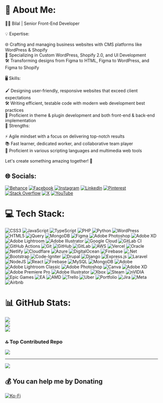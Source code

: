 # 💫 About Me:
👨‍💻 Bilal | Senior Front-End Developer<br><br>💡 Expertise:<br><br>🌐 Crafting and managing business websites with CMS platforms like WordPress & Shopify<br>🎨 Specializing in Custom WordPress, Shopify 2.0, and UI Development<br>🛠️ Transforming designs from Figma to HTML, Figma to WordPress, and Figma to Shopify<br><br>🖥️ Skills:<br><br>🖌️ Designing user-friendly, responsive websites that exceed client expectations<br>🛠️ Writing efficient, testable code with modern web development best practices<br>🎯 Proficient in theme & plugin development and both front-end & back-end implementation<br>🚀 Strengths:<br><br>⚡ Agile mindset with a focus on delivering top-notch results<br>📚 Fast learner, dedicated worker, and collaborative team player<br>🔧 Proficient in various scripting languages and multimedia web tools<br><br>Let's create something amazing together! 🚀


## 🌐 Socials:
[![Behance](https://img.shields.io/badge/Behance-1769ff?logo=behance&logoColor=white)](https://behance.net/thedeveloperbilal) [![Facebook](https://img.shields.io/badge/Facebook-%231877F2.svg?logo=Facebook&logoColor=white)](https://facebook.com/TheDeveloperBilal) [![Instagram](https://img.shields.io/badge/Instagram-%23E4405F.svg?logo=Instagram&logoColor=white)](https://instagram.com/thedeveloperbilal) [![LinkedIn](https://img.shields.io/badge/LinkedIn-%230077B5.svg?logo=linkedin&logoColor=white)](https://linkedin.com/in/thedeveloperbilal) [![Pinterest](https://img.shields.io/badge/Pinterest-%23E60023.svg?logo=Pinterest&logoColor=white)](https://pinterest.com/thedeveloperbilal) [![Stack Overflow](https://img.shields.io/badge/-Stackoverflow-FE7A16?logo=stack-overflow&logoColor=white)](https://stackoverflow.com/users/11675945) [![X](https://img.shields.io/badge/X-black.svg?logo=X&logoColor=white)](https://x.com/Developer_Bilal) [![YouTube](https://img.shields.io/badge/YouTube-%23FF0000.svg?logo=YouTube&logoColor=white)](https://youtube.com/@UCz3cW9QlDDVovQUpNQ176MQ) 

# 💻 Tech Stack:
![CSS3](https://img.shields.io/badge/css3-%231572B6.svg?style=for-the-badge&logo=css3&logoColor=white) ![JavaScript](https://img.shields.io/badge/javascript-%23323330.svg?style=for-the-badge&logo=javascript&logoColor=%23F7DF1E) ![TypeScript](https://img.shields.io/badge/typescript-%23007ACC.svg?style=for-the-badge&logo=typescript&logoColor=white) ![PHP](https://img.shields.io/badge/php-%23777BB4.svg?style=for-the-badge&logo=php&logoColor=white) ![Python](https://img.shields.io/badge/python-3670A0?style=for-the-badge&logo=python&logoColor=ffdd54) ![WordPress](https://img.shields.io/badge/WordPress-%23117AC9.svg?style=for-the-badge&logo=WordPress&logoColor=white) ![HTML5](https://img.shields.io/badge/html5-%23E34F26.svg?style=for-the-badge&logo=html5&logoColor=white) ![jQuery](https://img.shields.io/badge/jquery-%230769AD.svg?style=for-the-badge&logo=jquery&logoColor=white) ![MongoDB](https://img.shields.io/badge/MongoDB-%234ea94b.svg?style=for-the-badge&logo=mongodb&logoColor=white) ![Figma](https://img.shields.io/badge/figma-%23F24E1E.svg?style=for-the-badge&logo=figma&logoColor=white) ![Adobe Photoshop](https://img.shields.io/badge/adobe%20photoshop-%2331A8FF.svg?style=for-the-badge&logo=adobe%20photoshop&logoColor=white) ![Adobe XD](https://img.shields.io/badge/Adobe%20XD-470137?style=for-the-badge&logo=Adobe%20XD&logoColor=#FF61F6) ![Adobe Lightroom](https://img.shields.io/badge/Adobe%20Lightroom-31A8FF.svg?style=for-the-badge&logo=Adobe%20Lightroom&logoColor=white) ![Adobe Illustrator](https://img.shields.io/badge/adobe%20illustrator-%23FF9A00.svg?style=for-the-badge&logo=adobe%20illustrator&logoColor=white) ![Google Cloud](https://img.shields.io/badge/GoogleCloud-%234285F4.svg?style=for-the-badge&logo=google-cloud&logoColor=white) ![GitLab CI](https://img.shields.io/badge/gitlab%20CI-%23181717.svg?style=for-the-badge&logo=gitlab&logoColor=white) ![GitHub Actions](https://img.shields.io/badge/github%20actions-%232671E5.svg?style=for-the-badge&logo=githubactions&logoColor=white) ![Git](https://img.shields.io/badge/git-%23F05033.svg?style=for-the-badge&logo=git&logoColor=white) ![GitHub](https://img.shields.io/badge/github-%23121011.svg?style=for-the-badge&logo=github&logoColor=white) ![GitLab](https://img.shields.io/badge/gitlab-%23181717.svg?style=for-the-badge&logo=gitlab&logoColor=white) ![AWS](https://img.shields.io/badge/AWS-%23FF9900.svg?style=for-the-badge&logo=amazon-aws&logoColor=white) ![Vercel](https://img.shields.io/badge/vercel-%23000000.svg?style=for-the-badge&logo=vercel&logoColor=white) ![Oracle](https://img.shields.io/badge/Oracle-F80000?style=for-the-badge&logo=oracle&logoColor=white) ![Netlify](https://img.shields.io/badge/netlify-%23000000.svg?style=for-the-badge&logo=netlify&logoColor=#00C7B7) ![Cloudflare](https://img.shields.io/badge/Cloudflare-F38020?style=for-the-badge&logo=Cloudflare&logoColor=white) ![Azure](https://img.shields.io/badge/azure-%230072C6.svg?style=for-the-badge&logo=microsoftazure&logoColor=white) ![DigitalOcean](https://img.shields.io/badge/DigitalOcean-%230167ff.svg?style=for-the-badge&logo=digitalOcean&logoColor=white) ![Firebase](https://img.shields.io/badge/firebase-%23039BE5.svg?style=for-the-badge&logo=firebase) ![.Net](https://img.shields.io/badge/.NET-5C2D91?style=for-the-badge&logo=.net&logoColor=white) ![Bootstrap](https://img.shields.io/badge/bootstrap-%238511FA.svg?style=for-the-badge&logo=bootstrap&logoColor=white) ![Code-Igniter](https://img.shields.io/badge/CodeIgniter-%23EF4223.svg?style=for-the-badge&logo=codeIgniter&logoColor=white) ![Drupal](https://img.shields.io/badge/drupal-%230678BE.svg?style=for-the-badge&logo=drupal&logoColor=white) ![Django](https://img.shields.io/badge/django-%23092E20.svg?style=for-the-badge&logo=django&logoColor=white) ![Express.js](https://img.shields.io/badge/express.js-%23404d59.svg?style=for-the-badge&logo=express&logoColor=%2361DAFB) ![Laravel](https://img.shields.io/badge/laravel-%23FF2D20.svg?style=for-the-badge&logo=laravel&logoColor=white) ![NodeJS](https://img.shields.io/badge/node.js-6DA55F?style=for-the-badge&logo=node.js&logoColor=white) ![React](https://img.shields.io/badge/react-%2320232a.svg?style=for-the-badge&logo=react&logoColor=%2361DAFB) ![Firebase](https://img.shields.io/badge/firebase-a08021?style=for-the-badge&logo=firebase&logoColor=ffcd34) ![MySQL](https://img.shields.io/badge/mysql-4479A1.svg?style=for-the-badge&logo=mysql&logoColor=white) ![MongoDB](https://img.shields.io/badge/MongoDB-%234ea94b.svg?style=for-the-badge&logo=mongodb&logoColor=white) ![Adobe](https://img.shields.io/badge/adobe-%23FF0000.svg?style=for-the-badge&logo=adobe&logoColor=white) ![Adobe Lightroom Classic](https://img.shields.io/badge/Adobe%20Lightroom%20Classic-31A8FF.svg?style=for-the-badge&logo=Adobe%20Lightroom%20Classic&logoColor=white) ![Adobe Photoshop](https://img.shields.io/badge/adobe%20photoshop-%2331A8FF.svg?style=for-the-badge&logo=adobe%20photoshop&logoColor=white) ![Canva](https://img.shields.io/badge/Canva-%2300C4CC.svg?style=for-the-badge&logo=Canva&logoColor=white) ![Adobe XD](https://img.shields.io/badge/Adobe%20XD-470137?style=for-the-badge&logo=Adobe%20XD&logoColor=#FF61F6) ![Adobe Premiere Pro](https://img.shields.io/badge/Adobe%20Premiere%20Pro-9999FF.svg?style=for-the-badge&logo=Adobe%20Premiere%20Pro&logoColor=white) ![Adobe Illustrator](https://img.shields.io/badge/adobe%20illustrator-%23FF9A00.svg?style=for-the-badge&logo=adobe%20illustrator&logoColor=white) ![Xbox](https://img.shields.io/badge/xbox-%23107C10.svg?style=for-the-badge&logo=xbox&logoColor=white) ![Steam](https://img.shields.io/badge/steam-%23000000.svg?style=for-the-badge&logo=steam&logoColor=white) ![nVIDIA](https://img.shields.io/badge/nVIDIA-%2376B900.svg?style=for-the-badge&logo=nVIDIA&logoColor=white) ![Epic Games](https://img.shields.io/badge/epicgames-%23313131.svg?style=for-the-badge&logo=epicgames&logoColor=white) ![EA](https://img.shields.io/badge/ea-%23000000.svg?style=for-the-badge&logo=ea&logoColor=white) ![AMD](https://img.shields.io/badge/AMD-%23000000.svg?style=for-the-badge&logo=amd&logoColor=white) ![Trello](https://img.shields.io/badge/Trello-%23026AA7.svg?style=for-the-badge&logo=Trello&logoColor=white) ![Uber](https://img.shields.io/badge/Uber-%23000000.svg?style=for-the-badge&logo=Uber&logoColor=white) ![Portfolio](https://img.shields.io/badge/Portfolio-%23000000.svg?style=for-the-badge&logo=firefox&logoColor=#FF7139) ![Jira](https://img.shields.io/badge/jira-%230A0FFF.svg?style=for-the-badge&logo=jira&logoColor=white) ![Meta](https://img.shields.io/badge/Meta-%230467DF.svg?style=for-the-badge&logo=Meta&logoColor=white) ![Airbnb](https://img.shields.io/badge/Airbnb-%23ff5a5f.svg?style=for-the-badge&logo=Airbnb&logoColor=white)
# 📊 GitHub Stats:
![](https://github-readme-stats.vercel.app/api?username=TheDeveloperBilal&theme=dracula&hide_border=false&include_all_commits=false&count_private=false)<br/>
![](https://github-readme-streak-stats.herokuapp.com/?user=TheDeveloperBilal&theme=dracula&hide_border=false)<br/>
![](https://github-readme-stats.vercel.app/api/top-langs/?username=TheDeveloperBilal&theme=dracula&hide_border=false&include_all_commits=false&count_private=false&layout=compact)

### 🔝 Top Contributed Repo
![](https://github-contributor-stats.vercel.app/api?username=TheDeveloperBilal&limit=5&theme=dracula&combine_all_yearly_contributions=true)

---
[![](https://visitcount.itsvg.in/api?id=TheDeveloperBilal&icon=2&color=0)](https://visitcount.itsvg.in)

  ## 💰 You can help me by Donating
  [![Ko-Fi](https://img.shields.io/badge/Ko--fi-F16061?style=for-the-badge&logo=ko-fi&logoColor=white)](https://ko-fi.com/thedeveloperbilal) 

  
<!-- Proudly created with GPRM ( https://gprm.itsvg.in ) -->
